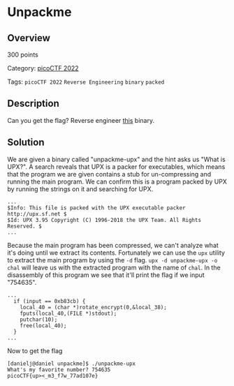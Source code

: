 
# Unpackme #

## Overview ##

300 points

Category: [picoCTF 2022](../)

Tags: `picoCTF 2022` `Reverse Engineering` `binary` `packed`

## Description ##

Can you get the flag?
Reverse engineer [this](https://artifacts.picoctf.net/c/203/unpackme-upx) binary.

## Solution ##

We are given a binary called "unpackme-upx" and the hint asks us "What is UPX?". A search reveals that UPX is a packer for executables, which means that the program we are given contains a stub for un-compressing and running the main program. We can confirm this is a program packed by UPX by running the strings on it and searching for UPX. 

```
...
$Info: This file is packed with the UPX executable packer http://upx.sf.net $
$Id: UPX 3.95 Copyright (C) 1996-2018 the UPX Team. All Rights Reserved. $
...
```

Because the main program has been compressed, we can't analyze what it's doing until we extract its contents. Fortunately we can use the `upx` utility to extract the main program by using the `-d` flag. `upx -d unpackme-upx -o chal` will leave us with the extracted program with the name of `chal`. In the disassembly of this program we see that it'll print the flag if we input "754635".

```
...
  if (input == 0xb83cb) {
    local_40 = (char *)rotate_encrypt(0,&local_38);
    fputs(local_40,(FILE *)stdout);
    putchar(10);
    free(local_40);
  }
...
```

Now to get the flag

```
[danielj@daniel unpackme]$ ./unpackme-upx
What's my favorite number? 754635
picoCTF{up><_m3_f7w_77ad107e}
```

